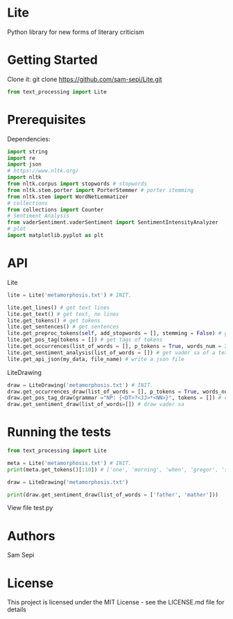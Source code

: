 # Lite
Python library for new forms of literary criticism

# Getting Started

Clone it: git clone https://github.com/sam-sepi/Lite.git

```python
from text_processing import Lite

```
# Prerequisites

Dependencies:

```python
import string
import re
import json
# https://www.nltk.org/
import nltk
from nltk.corpus import stopwords # stopwords
from nltk.stem.porter import PorterStemmer # porter stemming
from nltk.stem import WordNetLemmatizer
# collections
from collections import Counter
# Sentiment Analysis
from vaderSentiment.vaderSentiment import SentimentIntensityAnalyzer
# plot
import matplotlib.pyplot as plt
```

# API

Lite 

```python
lite = Lite('metamorphosis.txt') # INIT.

lite.get_lines() # get text lines
lite.get_text() # get text, no lines
lite.get_tokens() # get tokens
lite.get_sentences() # get sentences
lite.get_preproc_tokens(self, add_stopwords = [], stemming = False) # get preproc. tokens, without sw, after lemmatizz. or stemming
lite.get_pos_tag(tokens = []) # get tags of tokens
lite.get_occurrences(list_of_words = [], p_tokens = True, words_num = 20) # return occurrences of a word 
lite.get_sentiment_analysis(list_of_words = []) # get vader sa of a text or a list of words
lite.get_api_json(my_data, file_name) # write a json file

```

LiteDrawing
```python
draw = LiteDrawing('metamorphosis.txt') # INIT.
draw.get_occurrences_draw(list_of_words = [], p_tokens = True, words_num = 20) # draw occurr. graph
draw.get_pos_tag_draw(grammar ="NP: {<DT>?<JJ>*<NN>}", tokens = []) # draw tags posit.
draw.get_sentiment_draw(list_of_words=[]) # draw vader sa
```

# Running the tests

```python
from text_processing import Lite

meta = Lite('metamorphosis.txt') # INIT.
print(meta.get_tokens()[:10]) # ['one', 'morning', 'when', 'gregor', 'samsa', 'woke', 'from', 'troubled', 'dreams', 'he']

draw = LiteDrawing('metamorphosis.txt')

print(draw.get_sentiment_draw(list_of_words = ['father', 'mather']))

```
View file test.py

# Authors

Sam Sepi

# License

This project is licensed under the MIT License - see the LICENSE.md file for details

